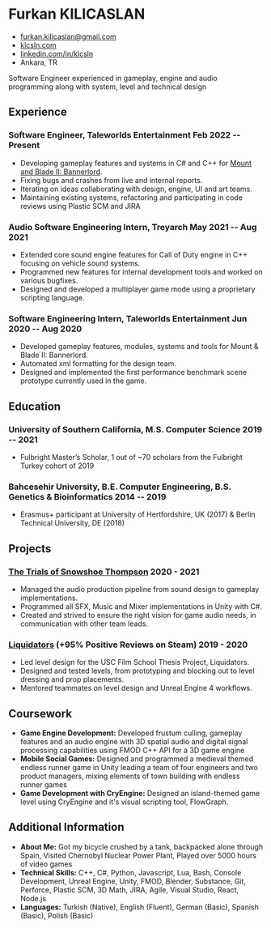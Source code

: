 <!-- The (first) h1 will be used as the <title> of the HTML page -->
# Furkan KILICASLAN

<!-- The unordered list immediately after the h1 will be formatted on a single
line. It is intended to be used for contact details -->
- <furkan.kilicaslan@gmail.com>
- [klcsln.com](https://klcsln.com)
- [linkedin.com/in/klcsln](https://www.linkedin.com/in/klcsln/)
- Ankara, TR

<!-- The paragraph after the h1 and ul and before the first h2 is optional. It
is intended to be used for a short summary. -->
Software Engineer experienced in gameplay, engine and audio programming along with system, level and technical design

## Experience

<!-- You have to wrap the "left" and "right" half of these headings in spans by
hand -->
### <span>Software Engineer, Taleworlds Entertainment</span> <span>Feb 2022 -- Present</span>
- Developing gameplay features and systems in C# and C++ for [Mount and Blade II: Bannerlord](https://store.steampowered.com/app/261550/Mount__Blade_II_Bannerlord/).
- Fixing bugs and crashes from live and internal reports.
- Iterating on ideas collaborating with design, engine, UI and art teams.
- Maintaining existing systems, refactoring and participating in code reviews using Plastic SCM and JIRA

### <span>Audio Software Engineering Intern, Treyarch</span> <span>May 2021 -- Aug 2021</span>
- Extended core sound engine features for Call of Duty engine in C++ focusing on vehicle sound systems.
- Programmed new features for internal development tools and worked on various bugfixes.
- Designed and developed a multiplayer game mode using a proprietary scripting language.

### <span>Software Engineering Intern, Taleworlds Entertainment</span> <span>Jun 2020 -- Aug 2020</span>
- Developed gameplay features, modules, systems and tools for Mount & Blade II: Bannerlord.
- Automated xml formatting for the design team.
- Designed and implemented the first performance benchmark scene prototype currently used in the game.

## Education

### <span>University of Southern California, M.S. Computer Science</span> <span>2019 -- 2021</span>

- Fulbright Master’s Scholar, 1 out of ~70 scholars from the Fulbright Turkey cohort of 2019
  
### <span>Bahcesehir University, B.E. Computer Engineering, B.S. Genetics & Bioinformatics</span> <span>2014 -- 2019</span>

- Erasmus+ participant at University of Hertfordshire, UK (2017) & Berlin Technical University, DE (2018)

## Projects

### <span>[The Trials of Snowshoe Thompson](https://benhaderle.itch.io/snowshoe-thompson)</span> <span> 2020 - 2021</span>
- Managed the audio production pipeline from sound design to gameplay implementations.
- Programmed all SFX, Music and Mixer implementations in Unity with C#.
- Created and strived to ensure the right vision for game audio needs, in communication with other team leads.
### <span>[Liquidators](https://store.steampowered.com/app/1382200/Liquidators/) (+95% Positive Reviews on Steam)</span> <span> 2019 - 2020</span>
- Led level design for the USC Film School Thesis Project, Liquidators.
- Designed and tested levels, from prototyping and blocking out to level dressing and prop placements.
- Mentored teammates on level design and Unreal Engine 4 workflows.

## Coursework

- <strong>Game Engine Development:</strong> Developed frustum culling, gameplay features and an audio engine with 3D spatial audio and digital signal processing capabilities using FMOD C++ API for a 3D game engine
- <strong>Mobile Social Games:</strong> Designed and programmed a medieval themed endless runner game in Unity leading a team of four engineers and two product managers, mixing elements of town building with endless runner games
- <strong>Game Development with CryEngine:</strong> Designed an island-themed game level using CryEngine and it's visual scripting tool, FlowGraph.

## Additional Information

- <strong>About Me:</strong> Got my bicycle crushed by a tank, backpacked alone through Spain, Visited Chernobyl Nuclear Power Plant, Played over 5000 hours of video games
- <strong>Technical Skills:</strong> C++, C#, Python, Javascript, Lua, Bash, Console Development, Unreal Engine, Unity, FMOD, Blender, Substance, Git, Perforce, Plastic SCM, 3D Math, JIRA, Agile, Visual Studio, React, Node.js
- <strong>Languages:</strong> Turkish (Native), English (Fluent), German (Basic), Spanish (Basic), Polish (Basic)